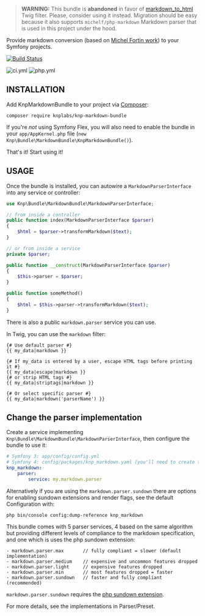 > **WARNING:** This bundle is **abandoned** in favor of [markdown_to_html](https://twig.symfony.com/doc/3.x/filters/markdown_to_html.html)
> Twig filter. Please, consider using it instead. Migration should be easy because it also supports
> `michelf/php-markdown` Markdown parser that is used in this project under the hood.

Provide markdown conversion (based on [Michel Fortin work](https://github.com/michelf/php-markdown)) to your Symfony projects.

[![Build Status](https://secure.travis-ci.org/KnpLabs/KnpMarkdownBundle.svg)](http://travis-ci.org/KnpLabs/KnpMarkdownBundle)

![ci.yml](https://github.com/tacman/KnpMarkdownBundle/actions/workflows/ci.yml/badge.svg)
![php.yml](https://github.com/tacman/KnpMarkdownBundle/actions/workflows/php.yml/badge.svg)

## INSTALLATION

Add KnpMarkdownBundle to your project via [Composer](https://getcomposer.org/):

```
composer require knplabs/knp-markdown-bundle
```

If you're *not* using Symfony Flex, you will also need to enable
the bundle in your `app/AppKernel.php` file
(`new Knp\Bundle\MarkdownBundle\KnpMarkdownBundle()`).

That's it! Start using it!

## USAGE

Once the bundle is installed, you can autowire a `MarkdownParserInterface`
into any service or controller:

```php
use Knp\Bundle\MarkdownBundle\MarkdownParserInterface;

// from inside a controller
public function index(MarkdownParserInterface $parser)
{
    $html = $parser->transformMarkdown($text);
}

// or from inside a service
private $parser;

public function __construct(MarkdownParserInterface $parser)
{
    $this->parser = $parser;
}

public function someMethod()
{
    $html = $this->parser->transformMarkdown($text);
}
```

There is also a public `markdown.parser` service you can use.

In Twig, you can use the `markdown` filter:

```twig
{# Use default parser #}
{{ my_data|markdown }}

{# If my_data is entered by a user, escape HTML tags before printing it #}
{{ my_data|escape|markdown }}
{# or strip HTML tags #}
{{ my_data|striptags|markdown }}

{# Or select specific parser #}
{{ my_data|markdown('parserName') }}
```

## Change the parser implementation

Create a service implementing `Knp\Bundle\MarkdownBundle\MarkdownParserInterface`,
then configure the bundle to use it:

```yaml
# Symfony 3: app/config/config.yml
# Symfony 4: config/packages/knp_markdown.yaml (you'll need to create this)
knp_markdown:
    parser:
        service: my.markdown.parser
```

Alternatively if you are using the ``markdown.parser.sundown`` there are
options for enabling sundown extensions and render flags, see the
default Configuration with:

    php bin/console config:dump-reference knp_markdown

This bundle comes with 5 parser services, 4 based on the same algorithm
but providing different levels of compliance to the markdown specification,
and one which is uses the php sundown extension:

    - markdown.parser.max       // fully compliant = slower (default implementation)
    - markdown.parser.medium    // expensive and uncommon features dropped
    - markdown.parser.light     // expensive features dropped
    - markdown.parser.min       // most features dropped = faster
    - markdown.parser.sundown   // faster and fully compliant (recommended)

``markdown.parser.sundown`` requires the [php sundown extension](https://github.com/chobie/php-sundown).

For more details, see the implementations in Parser/Preset.
